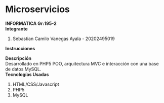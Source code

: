 # Microservicios
<b>INFORMATICA Gr:195-2</b>
<br>
<b>Integrante</b>
<ol>
  <li>Sebastian Camilo Vanegas Ayala - 20202495019</li>
</ol>
<b>Instrucciones</b>
<ol>
   
</ol>
<b>Descripción</b>
<br>
Desarrollado en PHP5 POO, arquitectura MVC e interacción con una base de datos MySQL.
<br>
<b>Tecnologías Usadas</b>
<ol>
   <li>HTML/CSS/Javascript
   <li>PHP5
   <li>MySQL
</ol>
